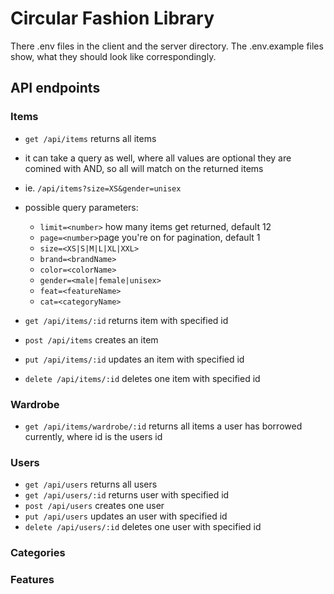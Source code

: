 # Circular Fashion Library

There .env files in the client and the server directory. The .env.example files show, what they should look like correspondingly.

## API endpoints

### Items

- `get /api/items` returns all items
- it can take a query as well, where all values are optional they are comined with AND, so all will match on the returned items
- ie. `/api/items?size=XS&gender=unisex`
- possible query parameters:

  - `limit=<number>` how many items get returned, default 12
  - `page=<number>`page you're on for pagination, default 1
  - `size=<XS|S|M|L|XL|XXL>`
  - `brand=<brandName>`
  - `color=<colorName>`
  - `gender=<male|female|unisex>`
  - `feat=<featureName>`
  - `cat=<categoryName>`

- `get /api/items/:id` returns item with specified id
- `post /api/items` creates an item
- `put /api/items/:id` updates an item with specified id
- `delete /api/items/:id` deletes one item with specified id

### Wardrobe

- `get /api/items/wardrobe/:id` returns all items a user has borrowed currently, where id is the users id

### Users

- `get /api/users` returns all users
- `get /api/users/:id` returns user with specified id
- `post /api/users` creates one user
- `put /api/users` updates an user with specified id
- `delete /api/users/:id` deletes one user with specified id

### Categories

### Features
